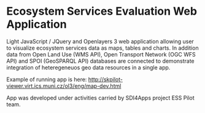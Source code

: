 # Ecosystem Services Evaluation Web Application
Light JavaScript / JQuery and Openlayers 3 web application allowing user to visualize ecosystem services data as maps, tables and charts.
In addition data from Open Land Use (WMS API), Open Transport Network (OGC WFS API) and SPOI (GeoSPARQL API) databases are connected to demonstrate integration of heteregeneuos geo data resources in a single app.

Example of running app is here: http://skpilot-viewer.virt.ics.muni.cz/ol3/eng/map-dev.html 

App was developed under activities carried by SDI4Apps project ESS Pilot team.
